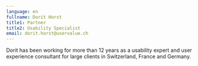 ```yaml
---
language: en
fullname: Dorit Horst
title1: Partner
title2: Usability Specialist
email: dorit.horst@uservalue.ch
---
```

Dorit has been working for more than 12 years as a usability expert and user experience consultant for large clients in Switzerland, France and Germany.